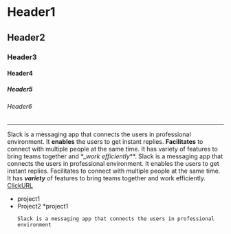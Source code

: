 # Header1
## Header2
### Header3
#### Header4
##### Header5
###### Header6

_____________________________
Slack is a messaging app that connects the users in professional environment. It **enables** the users to get instant replies. __Facilitates__ to connect with multiple people at the same time. It has variety of features to bring teams together and *__work efficiently_**. Slack is a messaging app that connects the users in professional environment. It enables the users to get instant replies. Facilitates to connect with multiple people at the same time. It has ***variety*** of features to bring teams together and work efficiently. 
[ClickURL](https://mail.google.com/mail/u/0/#inbox/FMfcgzQXJGrSnGPHZzgsTrpcNCNXRVKl)
* project1
* Project2
  *project1
  ```
  Slack is a messaging app that connects the users in professional environment
  ```
  
